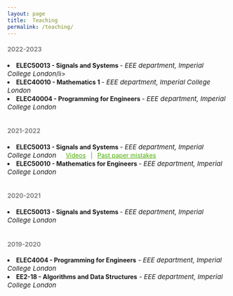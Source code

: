 ```yaml
---
layout: page
title:  Teaching
permalink: /teaching/
---
```

<h4 style="color:#828282"> 2022-2023 </h4>
<li><b>ELEC50013 - Signals and Systems </b> <i style="font-size:15px"> - EEE department, Imperial College London</i>/li>
<!-- <p class="indent"> <a style="color:#4CAE04" href="https://youtube.com/playlist?list=PLvTjxM_gc8NY_7kWzf3IYvSMbhbsI6JEw"> Videos</a> <span style="color:#4CAE04"> &ensp;|&ensp; </span> <a style="color:#4CAE04" href="../assets/SS_pastpaper_mistakes.pdf"> Past paper mistakes</a> </p> -->
<li><b>ELEC40010 - Mathematics 1 </b> <i style="font-size:15px"> - EEE department, Imperial College London</i></li>
<li><b>ELEC40004 - Programming for Engineers </b> <i style="font-size:15px"> - EEE department, Imperial College London</i></li>

<!-- <p class="indent" style="color:#4CAE04">Problem Sheets</p> -->
<br>


<h4 style="color:#828282"> 2021-2022 </h4>
<li><b>ELEC50013 - Signals and Systems </b> <i style="font-size:15px"> - EEE department, Imperial College London</i>  &emsp; <a style="color:#4CAE04" href="https://youtube.com/playlist?list=PLvTjxM_gc8NY_7kWzf3IYvSMbhbsI6JEw"> Videos</a> <span style="color:#4CAE04"> &ensp;|&ensp; </span> <a style="color:#4CAE04" href="../assets/teaching/SS_pastpaper_mistakes.pdf"> Past paper mistakes</a></li>
<!-- <p class="indent"> <a style="color:#4CAE04" href="https://youtube.com/playlist?list=PLvTjxM_gc8NY_7kWzf3IYvSMbhbsI6JEw"> Videos</a> <span style="color:#4CAE04"> &ensp;|&ensp; </span> <a style="color:#4CAE04" href="../assets/SS_pastpaper_mistakes.pdf"> Past paper mistakes</a> </p> -->
<li><b>ELEC50010 - Mathematics for Engineers </b> <i style="font-size:15px"> - EEE department, Imperial College London</i></li>
<!-- <p class="indent" style="color:#4CAE04">Problem Sheets</p> -->
<br>

<h4 style="color:#828282"> 2020-2021 </h4>
<li><b>ELEC50013 - Signals and Systems </b> <i style="font-size:15px"> - EEE department, Imperial College London</i></li>
<!-- <p class="indent" style="color:#4CAE04">Problem Sheets</p> -->
<br>
<h4 style="color:#828282"> 2019-2020 </h4>
<li><b>ELEC4004 - Programming for Engineers</b><i style="font-size:15px"> - EEE department, Imperial College London</i></li>
<li><b>EE2-18 - Algorithms and Data Structures</b><i style="font-size:15px"> - EEE department, Imperial College London</i></li>
